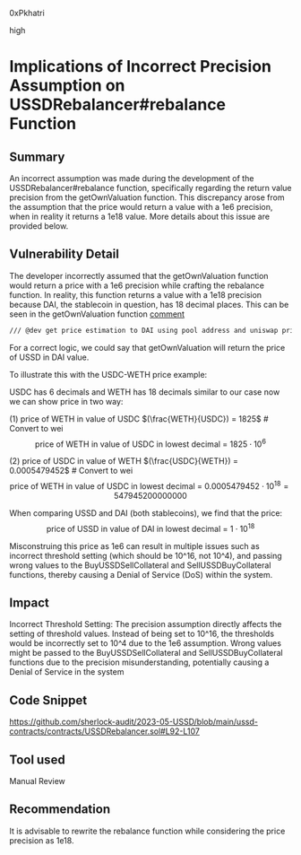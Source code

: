 0xPkhatri

high

# Implications of Incorrect Precision Assumption on USSDRebalancer#rebalance Function

## Summary

An incorrect assumption was made during the development of the USSDRebalancer#rebalance function, specifically regarding the return value precision from the getOwnValuation function. This discrepancy arose from the assumption that the price would return a value with a 1e6 precision, when in reality it returns a 1e18 value. More details about this issue are provided below.

## Vulnerability Detail

The developer incorrectly assumed that the getOwnValuation function would return a price with a 1e6 precision while crafting the rebalance function. In reality, this function returns a value with a 1e18 precision because DAI, the stablecoin in question, has 18 decimal places. This can be seen in the getOwnValuation function [comment](https://github.com/sherlock-audit/2023-05-USSD/blob/main/ussd-contracts/contracts/USSDRebalancer.sol#L70)

```diff
/// @dev get price estimation to DAI using pool address and uniswap price
```

For a correct logic, we could say that getOwnValuation will return the price of USSD in DAI value.

To illustrate this with the USDC-WETH price example:

USDC has 6 decimals and WETH has 18 decimals similar to our case now we can show price in two way:

(1)  price of WETH in value of USDC $(\frac{WETH}{USDC}) = 1825$
      # Convert to wei
      $$\text{price of WETH in value of USDC in lowest decimal  = }{1825} \cdot {10^6}$$

(2)  price of USDC in value of WETH $(\frac{USDC}{WETH}) = 0.0005479452$
      # Convert to wei
      $$\text{price of WETH in value of USDC in lowest decimal = }{0.0005479452} \cdot {10^{18}}{= 547945200000000}$$ 

When comparing USSD and DAI (both stablecoins), we find that the price:
 $$\text{price of USSD in value of DAI in lowest decimal  = }{1} \cdot {10^{18}}$$

Misconstruing this price as 1e6 can result in multiple issues such as incorrect threshold setting (which should be 10^16, not 10^4), and passing wrong values to the BuyUSSDSellCollateral and SellUSSDBuyCollateral functions, thereby causing a Denial of Service (DoS) within the system.

## Impact

Incorrect Threshold Setting: The precision assumption directly affects the setting of threshold values. Instead of being set to 10^16, the thresholds would be incorrectly set to 10^4 due to the 1e6 assumption.
Wrong values might be passed to the BuyUSSDSellCollateral and SellUSSDBuyCollateral functions due to the precision misunderstanding, potentially causing a Denial of Service in the system

## Code Snippet

https://github.com/sherlock-audit/2023-05-USSD/blob/main/ussd-contracts/contracts/USSDRebalancer.sol#L92-L107

## Tool used

Manual Review

## Recommendation

It is advisable to rewrite the rebalance function while considering the price precision as 1e18.